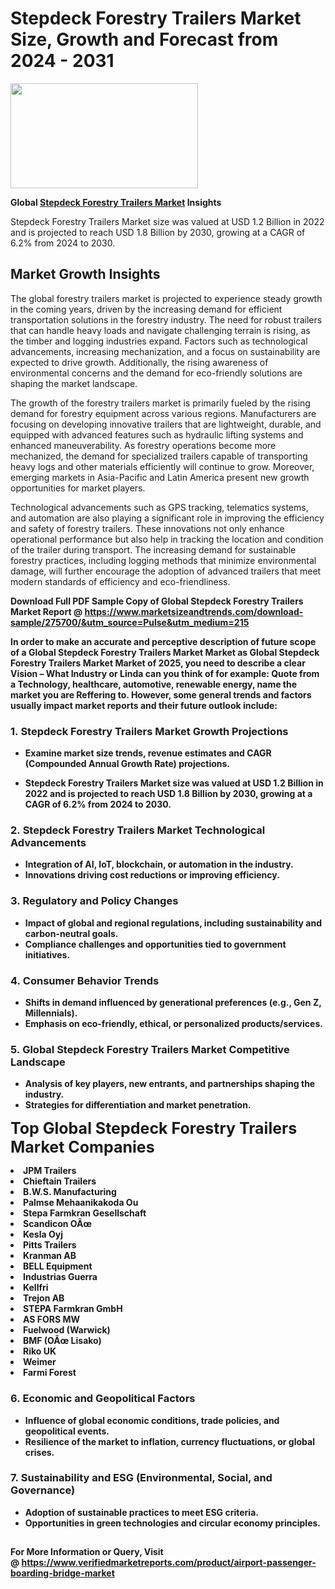 <H1>Stepdeck Forestry Trailers Market Size, Growth and Forecast from 2024 - 2031</H1><img class="aligncenter size-medium wp-image-584254" src="https://thirdeyenews.in/wp-content/uploads/2024/09/Global-Market-Research-300x168.jpeg" alt="" width="300" height="168" /><p><strong>Global&nbsp;<a href="https://www.marketsizeandtrends.com/download-sample/275700/&amp;utm_source=Pulse&amp;utm_medium=215">Stepdeck Forestry Trailers Market</a> Insights</strong></p><p>Stepdeck Forestry Trailers Market size was valued at USD 1.2 Billion in 2022 and is projected to reach USD 1.8 Billion by 2030, growing at a CAGR of 6.2% from 2024 to 2030.</p><p><h2>Market Growth Insights</h2> <p>The global forestry trailers market is projected to experience steady growth in the coming years, driven by the increasing demand for efficient transportation solutions in the forestry industry. The need for robust trailers that can handle heavy loads and navigate challenging terrain is rising, as the timber and logging industries expand. Factors such as technological advancements, increasing mechanization, and a focus on sustainability are expected to drive growth. Additionally, the rising awareness of environmental concerns and the demand for eco-friendly solutions are shaping the market landscape.</p> <p><strong></strong></p> <p>The growth of the forestry trailers market is primarily fueled by the rising demand for forestry equipment across various regions. Manufacturers are focusing on developing innovative trailers that are lightweight, durable, and equipped with advanced features such as hydraulic lifting systems and enhanced maneuverability. As forestry operations become more mechanized, the demand for specialized trailers capable of transporting heavy logs and other materials efficiently will continue to grow. Moreover, emerging markets in Asia-Pacific and Latin America present new growth opportunities for market players.</p> <p>Technological advancements such as GPS tracking, telematics systems, and automation are also playing a significant role in improving the efficiency and safety of forestry trailers. These innovations not only enhance operational performance but also help in tracking the location and condition of the trailer during transport. The increasing demand for sustainable forestry practices, including logging methods that minimize environmental damage, will further encourage the adoption of advanced trailers that meet modern standards of efficiency and eco-friendliness.</p> <p><strong></p><p><span class=""><strong>Download Full PDF Sample Copy of Global Stepdeck Forestry Trailers Market Report</strong> @ <a href="https://www.marketsizeandtrends.com/download-sample/275700/&amp;utm_source=Pulse&amp;utm_medium=215" target="_blank">https://www.marketsizeandtrends.com/download-sample/275700/&amp;utm_source=Pulse&amp;utm_medium=215</a></span></p><p>In order to make an accurate and perceptive description of future scope of a Global&nbsp;Stepdeck Forestry Trailers Market Market as Global&nbsp;Stepdeck Forestry Trailers Market Market of 2025, you need to describe a clear Vision &ndash; What Industry or Linda can you think of for example: Quote from a Technology, healthcare, automotive, renewable energy, name the market you are Reffering to. However, some general trends and factors usually impact market reports and their future outlook include:</p><h3>1.&nbsp;<strong>Stepdeck Forestry Trailers Market Growth Projections</strong></h3><ul><li>Examine market size trends, revenue estimates and CAGR (Compounded Annual Growth Rate) projections.</li><li><p>Stepdeck Forestry Trailers Market size was valued at USD 1.2 Billion in 2022 and is projected to reach USD 1.8 Billion by 2030, growing at a CAGR of 6.2% from 2024 to 2030.</p></li></ul><h3>2.&nbsp;<strong>Stepdeck Forestry Trailers Market Technological Advancements</strong></h3><ul><li>Integration of AI, IoT, blockchain, or automation in the industry.</li><li>Innovations driving cost reductions or improving efficiency.</li></ul><h3>3.&nbsp;<strong>Regulatory and Policy Changes</strong></h3><ul><li>Impact of global and regional regulations, including sustainability and carbon-neutral goals.</li><li>Compliance challenges and opportunities tied to government initiatives.</li></ul><h3>4.&nbsp;<strong>Consumer Behavior Trends</strong></h3><ul><li>Shifts in demand influenced by generational preferences (e.g., Gen Z, Millennials).</li><li>Emphasis on eco-friendly, ethical, or personalized products/services.</li></ul><h3>5.&nbsp;<strong>Global Stepdeck Forestry Trailers Market Competitive Landscape</strong></h3><ul><li>Analysis of key players, new entrants, and partnerships shaping the industry.</li><li>Strategies for differentiation and market penetration.</li></ul><p data-pm-slice="1 1 []"><span style="color: inherit; font-family: inherit; font-size: 25px;">Top Global Stepdeck Forestry Trailers Market Companies</span></p><div class="" data-test-id=""><p><li>JPM Trailers</li><li> Chieftain Trailers</li><li> B.W.S. Manufacturing</li><li> Palmse Mehaanikakoda Ou</li><li> Stepa Farmkran Gesellschaft</li><li> Scandicon OÃœ</li><li> Kesla Oyj</li><li> Pitts Trailers</li><li> Kranman AB</li><li> BELL Equipment</li><li> Industrias Guerra</li><li> Kellfri</li><li> Trejon AB</li><li> STEPA Farmkran GmbH</li><li> AS FORS MW</li><li> Fuelwood (Warwick)</li><li> BMF (OÃœ Lisako)</li><li> Riko UK</li><li> Weimer</li><li> Farmi Forest</li></p></div><h3>6.&nbsp;<strong>Economic and Geopolitical Factors</strong></h3><ul><li>Influence of global economic conditions, trade policies, and geopolitical events.</li><li>Resilience of the market to inflation, currency fluctuations, or global crises.</li></ul><h3>7.&nbsp;<strong>Sustainability and ESG (Environmental, Social, and Governance)</strong></h3><ul><li>Adoption of sustainable practices to meet ESG criteria.</li><li>Opportunities in green technologies and circular economy principles.</li></ul><h2><strong style="font-size: 14px;">For More Information or Query, Visit @&nbsp;</strong><a style="background-color: #ffffff; font-size: 14px;" href="https://www.marketsizeandtrends.com/report/stepdeck-forestry-trailers-market/" target="_blank">https://www.verifiedmarketreports.com/product/airport-passenger-boarding-bridge-market</a></h2>
